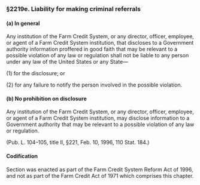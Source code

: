 ### §2219e. Liability for making criminal referrals ###

#### (a) In general ####

Any institution of the Farm Credit System, or any director, officer, employee, or agent of a Farm Credit System institution, that discloses to a Government authority information proffered in good faith that may be relevant to a possible violation of any law or regulation shall not be liable to any person under any law of the United States or any State—

(1) for the disclosure; or

(2) for any failure to notify the person involved in the possible violation.

#### (b) No prohibition on disclosure ####

Any institution of the Farm Credit System, or any director, officer, employee, or agent of a Farm Credit System institution, may disclose information to a Government authority that may be relevant to a possible violation of any law or regulation.

(Pub. L. 104–105, title II, §221, Feb. 10, 1996, 110 Stat. 184.)

#### Codification ####

Section was enacted as part of the Farm Credit System Reform Act of 1996, and not as part of the Farm Credit Act of 1971 which comprises this chapter.